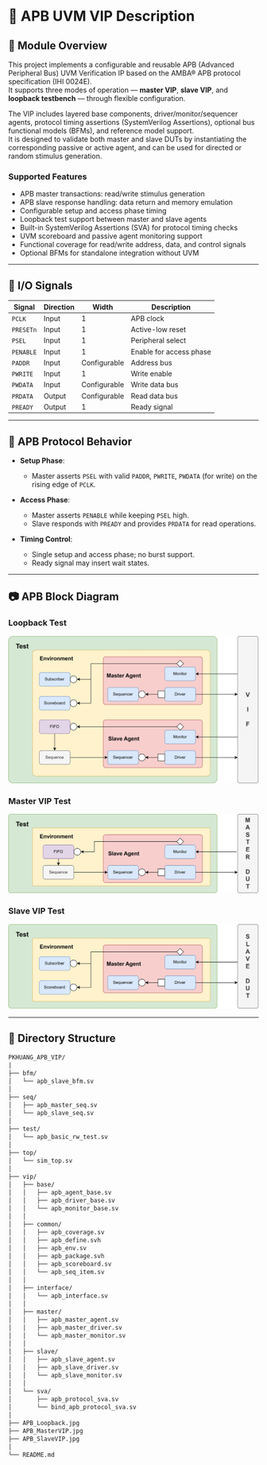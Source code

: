 # 📘 APB UVM VIP Description

## 🧩 Module Overview

This project implements a configurable and reusable APB (Advanced Peripheral Bus) UVM Verification IP based on the AMBA® APB protocol specification (IHI 0024E).  
It supports three modes of operation — **master VIP**, **slave VIP**, and **loopback testbench** — through flexible configuration.

The VIP includes layered base components, driver/monitor/sequencer agents, protocol timing assertions (SystemVerilog Assertions), optional bus functional models (BFMs), and reference model support.  
It is designed to validate both master and slave DUTs by instantiating the corresponding passive or active agent, and can be used for directed or random stimulus generation.

### Supported Features

- APB master transactions: read/write stimulus generation
- APB slave response handling: data return and memory emulation
- Configurable setup and access phase timing
- Loopback test support between master and slave agents
- Built-in SystemVerilog Assertions (SVA) for protocol timing checks
- UVM scoreboard and passive agent monitoring support
- Functional coverage for read/write address, data, and control signals
- Optional BFMs for standalone integration without UVM

---

## 🔧 I/O Signals

| Signal     | Direction | Width        | Description                           |
|------------|-----------|--------------|---------------------------------------|
| `PCLK`     | Input     | 1            | APB clock                             |
| `PRESETn`  | Input     | 1            | Active-low reset                      |
| `PSEL`     | Input     | 1            | Peripheral select                     |
| `PENABLE`  | Input     | 1            | Enable for access phase               |
| `PADDR`    | Input     | Configurable | Address bus                           |
| `PWRITE`   | Input     | 1            | Write enable                          |
| `PWDATA`   | Input     | Configurable | Write data bus                        |
| `PRDATA`   | Output    | Configurable | Read data bus                         |
| `PREADY`   | Output    | 1            | Ready signal                          |

---

## 🔁 APB Protocol Behavior

- **Setup Phase**:
  - Master asserts `PSEL` with valid `PADDR`, `PWRITE`, `PWDATA` (for write) on the rising edge of `PCLK`.

- **Access Phase**:
  - Master asserts `PENABLE` while keeping `PSEL` high.
  - Slave responds with `PREADY` and provides `PRDATA` for read operations.

- **Timing Control**:
  - Single setup and access phase; no burst support.
  - Ready signal may insert wait states.

---

## 📷 APB Block Diagram

### Loopback Test
![APB Lookback Test Diagram](APB_Loopback.jpg)

### Master VIP Test
![APB Master VIP Test Diagram](APB_MasterVIP.jpg)

### Slave VIP Test
![APB Slave VIP Test Diagram](APB_SlaveVIP.jpg)

---

## 📁 Directory Structure
```
PKHUANG_APB_VIP/
|
├── bfm/
│   └── apb_slave_bfm.sv
│
├── seq/
│   ├── apb_master_seq.sv
│   └── apb_slave_seq.sv
│
├── test/
│   └── apb_basic_rw_test.sv
│
├── top/
│   └── sim_top.sv
│
├── vip/
│   ├── base/
│   │   ├── apb_agent_base.sv
│   │   ├── apb_driver_base.sv
│   │   └── apb_monitor_base.sv
│   │
│   ├── common/
│   │   ├── apb_coverage.sv
│   │   ├── apb_define.svh
│   │   ├── apb_env.sv
│   │   ├── apb_package.svh
│   │   ├── apb_scoreboard.sv
│   │   └── apb_seq_item.sv
│   │
│   ├── interface/
│   │   └── apb_interface.sv
│   │
│   ├── master/
│   │   ├── apb_master_agent.sv
│   │   ├── apb_master_driver.sv
│   │   └── apb_master_monitor.sv
│   │
│   ├── slave/
│   │   ├── apb_slave_agent.sv
│   │   ├── apb_slave_driver.sv
│   │   └── apb_slave_monitor.sv
│   │
│   └── sva/
│       ├── apb_protocol_sva.sv
│       └── bind_apb_protocol_sva.sv
│
├── APB_Loopback.jpg
├── APB_MasterVIP.jpg
├── APB_SlaveVIP.jpg
│
└── README.md
```